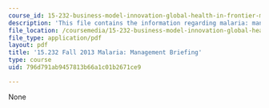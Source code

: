 ```yaml
---
course_id: 15-232-business-model-innovation-global-health-in-frontier-markets-fall-2013
description: 'This file contains the information regarding malaria: management briefing.'
file_location: /coursemedia/15-232-business-model-innovation-global-health-in-frontier-markets-fall-2013/796d791ab9457813b66a1c01b2671ce9_MIT15_232F13_a1_malaria_3.pdf
file_type: application/pdf
layout: pdf
title: '15.232 Fall 2013 Malaria: Management Briefing'
type: course
uid: 796d791ab9457813b66a1c01b2671ce9

---
```

None
